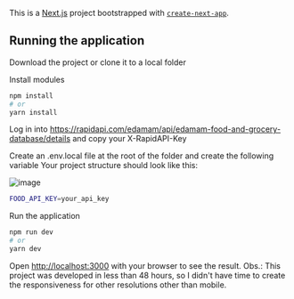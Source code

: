 This is a [Next.js](https://nextjs.org/) project bootstrapped with [`create-next-app`](https://github.com/vercel/next.js/tree/canary/packages/create-next-app).

## Running the application

Download the project or clone it to a local folder

Install modules

```bash
npm install
# or
yarn install
```

Log in into https://rapidapi.com/edamam/api/edamam-food-and-grocery-database/details and copy your X-RapidAPI-Key

Create an .env.local file at the root of the folder and create the following variable
Your project structure should look like this:

![image](https://user-images.githubusercontent.com/34045326/168623833-8cf14c1b-a79b-4738-9f51-bc53b0fce06f.png)

```bash
FOOD_API_KEY=your_api_key
```

Run the application

```bash
npm run dev
# or
yarn dev
```

Open [http://localhost:3000](http://localhost:3000) with your browser to see the result.
Obs.: This project was developed in less than 48 hours, so I didn't have time to create the responsiveness for other resolutions other than mobile.
